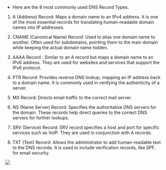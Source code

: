* Here are the 8 most commonly used DNS Record Types.
1. A (Address) Record: Maps a domain name to an IPv4 address. It is one of the most essential records for translating human-readable domain names into IP addresses.

1. CNAME (Canonical Name) Record: Used to alias one domain name to another. Often used for subdomains, pointing them to the main domain while keeping the actual domain name hidden.

1. AAAA Record : Similar to an A record but maps a domain name to an IPv6 address. They are used for websites and services that support the IPv6 protocol.

1. PTR Record: Provides reverse DNS lookup, mapping an IP address back to a domain name. It is commonly used in verifying the authenticity of a server.
 
1. MX Record: Directs email traffic to the correct mail server.
  
1. NS (Name Server) Record: Specifies the authoritative DNS servers for the domain. These records help direct queries to the correct DNS servers for further lookups.

1. SRV (Service) Record: SRV record specifies a host and port for specific services such as VoIP. They are used in conjunction with A records.

1. TXT (Text) Record: Allows the administrator to add human-readable text to the DNS records. It is used to include verification records, like SPF, for email security.

<img src="https://substack-post-media.s3.amazonaws.com/public/images/a2860ad8-b527-495e-917a-8ec773f63f6c_1280x1628.gif">
